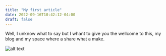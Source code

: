 ```yaml
---
title: "My first article"
date: 2022-09-16T10:42:12-04:00
draft: false
---
```


Well, I unknow what to say but I whant to give you the wellcome to this, my blog and my space where a share what a make.

![alt text](meme.jpg "Title")
